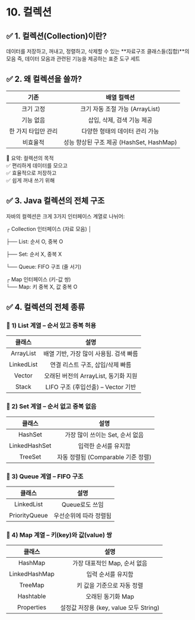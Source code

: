# 10. 컬렉션

## ✅ 1. 컬렉션(Collection)이란?
데이터를 저장하고, 꺼내고, 정렬하고, 삭제할 수 있는 **자료구조 클래스들(집합)**의 모음
즉, 데이터 모음과 관련된 기능을 제공하는 표준 도구 세트

## ✅ 2. 왜 컬렉션을 쓸까?
|기존| 배열	컬렉션|
|:----:|:----:|
|크기 고정|	크기 자동 조절 가능 (ArrayList)|
|기능 없음|	삽입, 삭제, 검색 기능 제공|
|한 가지 타입만 관리|	다양한 형태의 데이터 관리 가능|
|비효율적|	성능 향상된 구조 제공 (HashSet, HashMap)|

🔹 요약: 컬렉션의 목적  
✅ 편리하게 데이터를 모으고  
✅ 효율적으로 저장하고  
✅ 쉽게 꺼내 쓰기 위해  

## ✅ 3. Java 컬렉션의 전체 구조
자바의 컬렉션은 크게 3가지 인터페이스 계열로 나뉘어:

┌ Collection 인터페이스 (자료 모음)
│

├── List: 순서 O, 중복 O

├── Set: 순서 X, 중복 X

└── Queue: FIFO 구조 (줄 서기)

┌ Map 인터페이스 (키-값 쌍)  
└── Map: 키 중복 X, 값 중복 O

## ✅ 4. 컬렉션의 전체 종류

### 🔷 1) List 계열 – 순서 있고 중복 허용
|클래스	|설명|
|:----:|:----:|
|ArrayList	|배열 기반, 가장 많이 사용됨. 검색 빠름|
|LinkedList	|연결 리스트 구조, 삽입/삭제 빠름|
|Vector	|오래된 버전의 ArrayList, 동기화 지원|
|Stack|	LIFO 구조 (후입선출) – Vector 기반|

### 🔷 2) Set 계열 – 순서 없고 중복 없음
|클래스	|설명|
|:----:|:----:|
|HashSet|	가장 많이 쓰이는 Set, 순서 없음|
|LinkedHashSet|	입력한 순서를 유지함|
|TreeSet	|자동 정렬됨 (Comparable 기준 정렬)|

### 🔷 3) Queue 계열 – FIFO 구조
|클래스|	설명|
|:----:|:----:|
|LinkedList|	Queue로도 쓰임|
|PriorityQueue	|우선순위에 따라 정렬됨|

### 🔷 4) Map 계열 – 키(key)와 값(value) 쌍
|클래스|	설명|
|:----:|:----:|
|HashMap	|가장 대표적인 Map, 순서 없음|
|LinkedHashMap|	입력 순서를 유지함|
|TreeMap|	키 값을 기준으로 자동 정렬|
|Hashtable	|오래된 동기화 Map|
|Properties|	설정값 저장용 (key, value 모두 String)|
